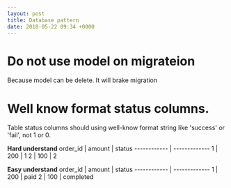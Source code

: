 ```yaml
---
layout: post
title: Database pattern
date: 2018-05-22 09:34 +0000
---
```



# Do not use model on migrateion
Because model can be delete. It will brake migration

# Well know format status columns. 
Table status columns should using well-know format string like 'success' or 'fail', not 1 or 0. 

**Hard understand**
order_id | amount | status
------------ | -------------
1 | 200 | 1
2 | 100 | 2


**Easy understand**
order_id | amount | status
------------ | -------------
1 | 200 | paid
2 | 100 | completed



